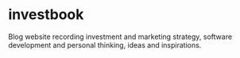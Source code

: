# investbook
Blog website recording investment and marketing strategy, software development and personal thinking, ideas and inspirations.
